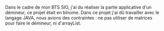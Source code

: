 Dans le cadre de mon BTS SIO, j'ai du réaliser la partie applicative d'un démineur, ce projet était en bînome.
Dans ce projet j'ai dû travailler avec le langage JAVA, nous avions des contraintes : ne pas utiliser de matrices pour faire le démineur, ni d'arrayList.
